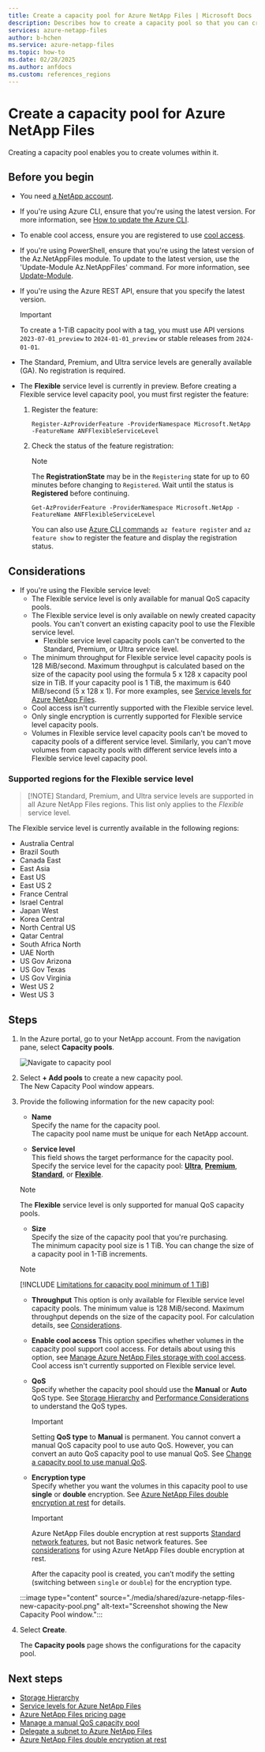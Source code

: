 ```yaml
---
title: Create a capacity pool for Azure NetApp Files | Microsoft Docs
description: Describes how to create a capacity pool so that you can create volumes within it.
services: azure-netapp-files
author: b-hchen
ms.service: azure-netapp-files
ms.topic: how-to
ms.date: 02/28/2025
ms.author: anfdocs
ms.custom: references_regions
---
```

# Create a capacity pool for Azure NetApp Files

Creating a capacity pool enables you to create volumes within it. 

## Before you begin 

* You need [a NetApp account](azure-netapp-files-create-netapp-account.md).   
* If you're using Azure CLI, ensure that you're using the latest version. For more information, see [How to update the Azure CLI](/cli/azure/update-azure-cli).
* To enable cool access, ensure you are registered to use [cool access](manage-cool-access.md).
* If you're using PowerShell, ensure that you're using the latest version of the Az.NetAppFiles module. To update to the latest version, use the 'Update-Module Az.NetAppFiles' command. For more information, see [Update-Module](/powershell/module/powershellget/update-module).
* If you're using the Azure REST API, ensure that you specify the latest version.
    >[!IMPORTANT]
    >To create a 1-TiB capacity pool with a tag, you must use API versions `2023-07-01_preview` to `2024-01-01_preview` or stable releases from `2024-01-01`.
* The Standard, Premium, and Ultra service levels are generally available (GA). No registration is required. 
* The **Flexible** service level is currently in preview. Before creating a Flexible service level capacity pool, you must first register the feature:  

    1. Register the feature: 
        ```azurepowershell-interactive
        Register-AzProviderFeature -ProviderNamespace Microsoft.NetApp -FeatureName ANFFlexibleServiceLevel
        ```
    2. Check the status of the feature registration: 
        > [!NOTE]
        > The **RegistrationState** may be in the `Registering` state for up to 60 minutes before changing to `Registered`. Wait until the status is **Registered** before continuing.
        ```azurepowershell-interactive
        Get-AzProviderFeature -ProviderNamespace Microsoft.NetApp -FeatureName ANFFlexibleServiceLevel
        ```
        You can also use [Azure CLI commands](/cli/azure/feature) `az feature register` and `az feature show` to register the feature and display the registration status. 

## Considerations

* If you're using the Flexible service level:
    * The Flexible service level is only available for manual QoS capacity pools. 
    * The Flexible service level is only available on newly created capacity pools. You can't convert an existing capacity pool to use the Flexible service level. 
        * Flexible service level capacity pools can't be converted to the Standard, Premium, or Ultra service level. 
    * The minimum throughput for Flexible service level capacity pools is 128 MiB/second. Maximum throughput is calculated based on the size of the capacity pool using the formula 5 x 128 x capacity pool size in TiB. If your capacity pool is 1 TiB, the maximum is 640 MiB/second (5 x 128 x 1). For more examples, see [Service levels for Azure NetApp Files](azure-netapp-files-service-levels.md#flexible-examples).
    * Cool access isn't currently supported with the Flexible service level. 
    * Only single encryption is currently supported for Flexible service level capacity pools. 
    * Volumes in Flexible service level capacity pools can't be moved to capacity pools of a different service level. Similarly, you can't move volumes from capacity pools with different service levels into a Flexible service level capacity pool.

### <a name="regions"></a> Supported regions for the Flexible service level

>[!NOTE] Standard, Premium, and Ultra service levels are supported in all Azure NetApp Files regions. This list only applies to the _Flexible_ service level. 

The Flexible service level is currently available in the following regions:

- Australia Central
- Brazil South
- Canada East
- East Asia
- East US
- East US 2
- France Central
- Israel Central
- Japan West
- Korea Central
- North Central US
- Qatar Central
- South Africa North
- UAE North
- US Gov Arizona
- US Gov Texas
- US Gov Virginia
- West US 2
- West US 3
  
## Steps 

1. In the Azure portal, go to your NetApp account. From the navigation pane, select **Capacity pools**.  
    
    ![Navigate to capacity pool](./media/azure-netapp-files-set-up-capacity-pool/azure-netapp-files-navigate-to-capacity-pool.png)

2. Select **+ Add pools** to create a new capacity pool.   
    The New Capacity Pool window appears.

3. Provide the following information for the new capacity pool:  
   * **Name**  
     Specify the name for the capacity pool.  
     The capacity pool name must be unique for each NetApp account.

   * **Service level**   
     This field shows the target performance for the capacity pool.  
     Specify the service level for the capacity pool: [**Ultra**](azure-netapp-files-service-levels.md#Ultra), [**Premium**](azure-netapp-files-service-levels.md#Premium), [**Standard**](azure-netapp-files-service-levels.md#Standard), or [**Flexible**](azure-netapp-files-service-levels.md#Flexible).

    >[!NOTE]
    >The **Flexible** service level is only supported for manual QoS capacity pools.

    * **Size**     
     Specify the size of the capacity pool that you're purchasing.        
     The minimum capacity pool size is 1 TiB. You can change the size of a capacity pool in 1-TiB increments.
    
    >[!NOTE]
    >[!INCLUDE [Limitations for capacity pool minimum of 1 TiB](includes/2-tib-capacity-pool.md)]

    * **Throughput** 
        This option is only available for Flexible service level capacity pools. The minimum value is 128 MiB/second. Maximum throughput depends on the size of the capacity pool. For calculation details, see [Considerations](#considerations).  

    * **Enable cool access**
        This option specifies whether volumes in the capacity pool support cool access. For details about using this option, see [Manage Azure NetApp Files storage with cool access](manage-cool-access.md). Cool access isn't currently supported on Flexible service level. 

    * **QoS**   
        Specify whether the capacity pool should use the **Manual** or **Auto** QoS type.  See [Storage Hierarchy](azure-netapp-files-understand-storage-hierarchy.md) and [Performance Considerations](azure-netapp-files-performance-considerations.md) to understand the QoS types.  

        > [!IMPORTANT] 
        > Setting **QoS type** to **Manual** is permanent. You cannot convert a manual QoS capacity pool to use auto QoS. However, you can convert an auto QoS capacity pool to use manual QoS. See [Change a capacity pool to use manual QoS](manage-manual-qos-capacity-pool.md#change-to-qos).   

    * **Encryption type** <a name="encryption_type"></a>      
        Specify whether you want the volumes in this capacity pool to use **single** or **double** encryption. See [Azure NetApp Files double encryption at rest](double-encryption-at-rest.md) for details.   
        
        > [!IMPORTANT] 
        > Azure NetApp Files double encryption at rest supports [Standard network features](azure-netapp-files-network-topologies.md#configurable-network-features), but not Basic network features. See [considerations](double-encryption-at-rest.md#considerations) for using Azure NetApp Files double encryption at rest.  
        >
        > After the capacity pool is created, you can’t modify the setting (switching between `single` or `double`) for the encryption type.  

    :::image type="content" source="./media/shared/azure-netapp-files-new-capacity-pool.png" alt-text="Screenshot showing the New Capacity Pool window.":::

4. Select **Create**.

    The **Capacity pools** page shows the configurations for the capacity pool.  
    
## Next steps 

- [Storage Hierarchy](azure-netapp-files-understand-storage-hierarchy.md) 
- [Service levels for Azure NetApp Files](azure-netapp-files-service-levels.md)
- [Azure NetApp Files pricing page](https://azure.microsoft.com/pricing/details/storage/netapp/)
- [Manage a manual QoS capacity pool](manage-manual-qos-capacity-pool.md)
- [Delegate a subnet to Azure NetApp Files](azure-netapp-files-delegate-subnet.md)
- [Azure NetApp Files double encryption at rest](double-encryption-at-rest.md)
